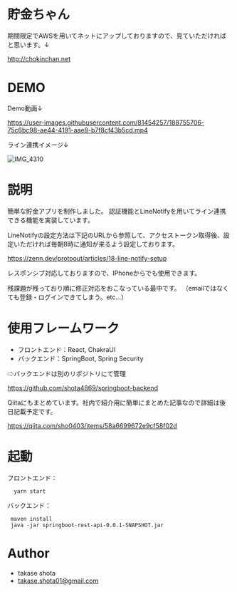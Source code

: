 # 貯金ちゃん
期間限定でAWSを用いてネットにアップしておりますので、見ていただければと思います。↓

http://chokinchan.net

# DEMO
Demo動画↓

https://user-images.githubusercontent.com/81454257/188755706-75c6bc98-ae44-4191-aae8-b7f8cf43b5cd.mp4

ライン連携イメージ↓

![IMG_4310](https://user-images.githubusercontent.com/81454257/188752491-96da5ead-7b30-484d-a987-1486d602600b.PNG)


# 説明
簡単な貯金アプリを制作しました。
認証機能とLineNotifyを用いてライン連携できる機能を実装しています。

LineNotifyの設定方法は下記のURLから参照して、アクセストークン取得後、設定いただければ毎朝8時に通知が来るよう設定しております。

 https://zenn.dev/protoout/articles/18-line-notify-setup
 
 レスポンシブ対応しておりますので、IPhoneからでも使用できます。
 
 残課題が残っており順に修正対応をおこなっている最中です。
 （emailではなくても登録・ログインできてしまう。etc...）
 
# 使用フレームワーク
 - フロントエンド：React, ChakraUI
 - バックエンド：SpringBoot, Spring Security
 
 ⇨バックエンドは別のリポジトリにて管理
 
 https://github.com/shota4869/springboot-backend
  
  Qiitaにもまとめています。社内で紹介用に簡単にまとめた記事なので詳細は後日記載予定です。
  
  https://qiita.com/sho0403/items/58a6699672e9cf58f02d
  
# 起動
フロントエンド：　
```
  yarn start
```
バックエンド：
```
 maven install
 java -jar springboot-rest-api-0.0.1-SNAPSHOT.jar
```

# Author
* takase shota
* takase.shota01@gmail.com
